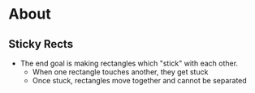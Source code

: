 # About

## Sticky Rects
* The end goal is making rectangles which "stick" with each other. 
    - When one rectangle touches another, they get stuck
    - Once stuck, rectangles move together and cannot be separated
